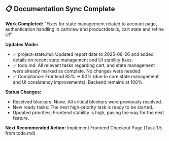 ## 📋 Documentation Sync Complete

**Work Completed:** "Fixes for state management related to account page, authentication handling in cartview and productdetails, cart state and refine UI"

**Updates Made:**
- ✅ project-state.md: Updated report date to 2025-08-26 and added details on recent state management and UI stability fixes.
- ✅ todo.md: All relevant tasks regarding cart, and state management were already marked as complete. No changes were needed.
- ✅ Compliance: Frontend 85% → 90% (due to core state management and UI consistency improvements). Backend remains at 100%.

**Status Changes:**
- Resolved blockers: None. All critical blockers were previously resolved.
- New ready tasks: The next high-priority task is ready to be started.
- Updated priorities: Frontend stability is high, paving the way for the next feature.

**Next Recommended Action:**
Implement Frontend Checkout Page (Task 1.5 from todo.md)
